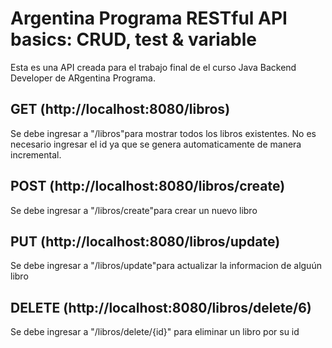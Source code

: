 # Argentina Programa RESTful API basics: CRUD, test & variable

Esta es una API creada para el trabajo final de el curso Java Backend Developer de ARgentina Programa.

## GET (http://localhost:8080/libros)

Se debe ingresar a "/libros"para mostrar todos los libros existentes. No es necesario ingresar el id ya que se genera automaticamente de manera incremental.

## POST (http://localhost:8080/libros/create)

Se debe ingresar a "/libros/create"para crear un nuevo libro



## PUT (http://localhost:8080/libros/update)
Se debe ingresar a "/libros/update"para actualizar la informacion de alguún libro

## DELETE (http://localhost:8080/libros/delete/6)

Se debe ingresar a "/libros/delete/{id}" para eliminar un libro por su id
